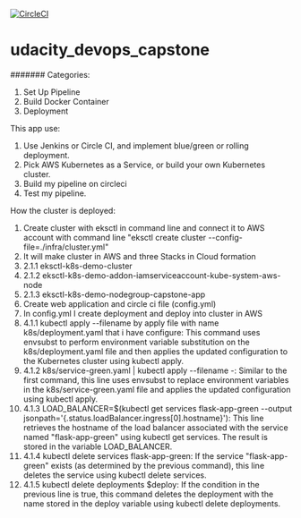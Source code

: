 [![CircleCI](https://circleci.com/gh/long161711/capstoneProject.svg?style=svg)](https://circleci.com/gh/long161711/capstoneProject)
# udacity_devops_capstone

#######
Categories:
1. Set Up Pipeline
2. Build Docker Container
3. Deployment

This app use:
1. Use Jenkins or Circle CI, and implement blue/green or rolling deployment.
2. Pick AWS Kubernetes as a Service, or build your own Kubernetes cluster.
3. Build my pipeline on circleci
4. Test my pipeline.

How the cluster is deployed:
1. Create cluster with eksctl in command line and connect it to AWS account with command line "eksctl create cluster --config-file=./infra/cluster.yml"
2. It will make cluster in AWS and three Stacks in Cloud formation
3. 2.1.1 eksctl-k8s-demo-cluster
4. 2.1.2 eksctl-k8s-demo-addon-iamserviceaccount-kube-system-aws-node
5. 2.1.3 eksctl-k8s-demo-nodegroup-capstone-app
6. Create web application and circle ci file (config.yml)
7. In config.yml I create  deployment and deploy into cluster in AWS
8. 4.1.1 kubectl apply --filename by apply file with name k8s/deployment.yaml that i have configure: This command uses envsubst to perform environment variable  substitution on the k8s/deployment.yaml file and then applies the updated configuration to the Kubernetes cluster using kubectl apply.
9. 4.1.2 k8s/service-green.yaml | kubectl apply --filename -: Similar to the first command, this line uses envsubst to replace environment variables in the k8s/service-green.yaml file and applies the updated configuration using kubectl apply.
10. 4.1.3 LOAD_BALANCER=$(kubectl get services flask-app-green --output jsonpath='{.status.loadBalancer.ingress[0].hostname}'): This line retrieves the hostname of the load balancer associated with the service named "flask-app-green" using kubectl get services. The result is stored in the variable LOAD_BALANCER.
11. 4.1.4 kubectl delete services flask-app-green: If the service "flask-app-green" exists (as determined by the previous command), this line deletes the service using kubectl delete services.
12. 4.1.5 kubectl delete deployments $deploy: If the condition in the previous line is true, this command deletes the deployment with the name stored in the deploy variable using kubectl delete deployments.
